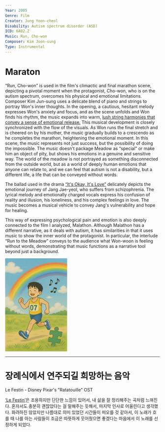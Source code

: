 ```yaml
---
Year: 2005
Genre: Film
Creator: Jung Yoon-cheol
Disability: Autism spectrum disorder (ASD)
ICD: 6A02.Z
Music: Run, Cho-won
Composer: Kim Joon-sung
Type: Instrumental
---
```


# Maraton

“Run, Cho-won” is used in the film's climactic and final marathon scene, depicting a pivotal moment when the protagonist, Cho-won, who is on the autism spectrum, overcomes his physical and emotional limitations. Composer Kim Jun-sung uses a delicate blend of piano and strings to portray Won's inner thoughts. In the opening, a cautious, hesitant melody expresses Won's anxiety and focus, and as the scene unfolds and Won finds his rhythm, the music expands into warm, [lush string harmonies that convey a sense of emotional release.](https://youtu.be/6nM9hL95LzA?si=K-sWANjdfgn4h9jX)
This musical development is closely synchronized with the flow of the visuals. As Won runs the final stretch and is cheered on by his mother, the music gradually builds to a crescendo as he completes the marathon, heightening the emotional moment. In this scene, the music represents not just success, but the possibility of doing the impossible. The music doesn't package Meadow as “special” or make him an object of pity, but shows his emotions in a genuine and sensitive way.
The world of the meadow is not portrayed as something disconnected from the outside world, but as a world of deeply human emotions that anyone can relate to, and we can feel that autism is not a disability, but a different life, a life that can be conveyed without words. 



The ballad used in the drama [“It's Okay, It's Love”](do_gwanwoo.md) delicately depicts the emotional journey of Jang Jae-yeol, who suffers from schizophrenia. The lyrical melody and emotionally charged vocals express his confusion of reality and illusion, his loneliness, and his complex feelings in love. The music becomes a musical vehicle to convey Jang's vulnerability and hope for healing.

This way of expressing psychological pain and emotion is also deeply connected to the film I analyzed, Malathon. Although Malathon has a different narrative, as it deals with autism, it has similarities in that it uses music to show the inner world of the protagonist. In particular, the interlude “Run to the Meadow” conveys to the audience what Won-woon is feeling without words, demonstrating that music functions as a narrative tool beyond just a background.


<img src="./kim_taehee_img.png" alt="image description autism spectrum disorder" style="width:40%;" />


---


# 장례식에서 연주되길 희망하는 음악
Le Festin - Disney Pixar's "Ratatouille" OST 

[‘Le Festin’](https://youtu.be/E2Tj_CQDrk4?si=yR8IYDhyQWpJm0b6)은 
조용하지만 단단한 느낌이 있어서, 내 삶을 잘 정리해주는 곡처럼 느껴진다.
혼자서도 충분히 괜찮았다는 걸 말해주는 듯해서, 마지막 인사로 어울린다고 생각했다.
화려하진 않았지만 나름대로 의미 있었던 시간들이 떠오를 것 같아서,
이 노래가 흐를 때 나를 아는 사람들이 조금은 따뜻하게 웃어줬으면 좋겠다는 마음에서
이 노래를 선정하게 되었다.




